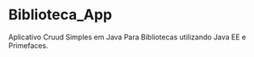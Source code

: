# Biblioteca_App
Aplicativo Cruud Simples em Java Para Bibliotecas utilizando Java EE e Primefaces.

